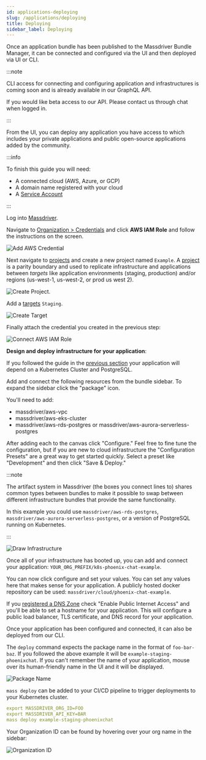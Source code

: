 ```yaml
---
id: applications-deploying
slug: /applications/deploying
title: Deploying
sidebar_label: Deploying
---
```


Once an application bundle has been published to the Massdriver Bundle Manager, it can be connected and configured via the UI and then deployed via UI or CLI.

:::note

CLI access for connecting and configuring application and infrastructures is coming soon and is already available in our GraphQL API.

If you would like beta access to our API. Please contact us through chat when logged in.

:::

From the UI, you can deploy any application you have access to which includes your private applications and public open-source applications added by the community.

:::info

To finish this guide you will need:

* A connected cloud (AWS, Azure, or GCP)
* A domain name registered with your cloud
* A [Service Account](/platform/service-accounts)

:::

Log into [Massdriver](https://app.massdriver.cloud/login).

Navigate to [Organization > Credentials](https://app.massdriver.cloud/organization/credentials) and click **AWS IAM Role** and follow the instructions on the screen.

![Add AWS Credential](./add-credential.png)

Next navigate to [projects](https://app.massdriver.cloud/projects) and create a new project named `Example`. A [project](/concepts/projects) is a parity boundary and used to replicate infrastructure and applications between _targets_ like application environments (staging, production) and/or regions (us-west-1, us-west-2, or prod us west 2).

![Create Project](./create-project.png).

Add a [targets](/concepts/targets) `Staging`.

![Create Target](./create-target.png)

Finally attach the credential you created in the previous step:

![Connect AWS IAM Role](./connect-credential.png)

**Design and deploy infrastructure for your application**:

If you followed the guide in the [previous section](/applications/getting-started) your application will depend on a Kubernetes Cluster and PostgreSQL.

Add and connect the following resources from the bundle sidebar. To expand the sidebar click the "package" icon.

You'll need to add:

* massdriver/aws-vpc
* massdriver/aws-eks-cluster
* massdriver/aws-rds-postgres or massdriver/aws-aurora-serverless-postgres

After adding each to the canvas click "Configure." Feel free to fine tune the configuration, but if you are new to cloud infrastructure the "Configuration Presets" are a great way to get started quickly. Select a preset like "Development" and then click "Save & Deploy."

:::note

The artifact system in Massdriver (the boxes you connect lines to) shares common types between bundles to make it possible to swap between different infrastructure bundles that provide the same functionality.

In this example you could use `massdriver/aws-rds-postgres`, `massdriver/aws-aurora-serverless-postgres`, or a version of PostgreSQL running on Kubernetes.

:::

![Draw Infrastructure](./draw-infrastructure.png)

Once all of your infrastructure has booted up, you can add and connect your application: `YOUR_ORG_PREFIX/k8s-phoenix-chat-example`.

You can now click configure and set your values. You can set any values here that makes sense for your application. A publicly hosted docker repository can be used: `massdriver/cloud/phoenix-chat-example`.

If you [registered a DNS Zone](/platform/dns-zones) check "Enable Public Internet Access" and you'll be able to set a hostname for your application. This will configure a public load balancer, TLS certificate, and DNS record for your application.

Once your application has been configured and connected, it can also be deployed from our CLI.

The `deploy` command expects the package name in the format of `foo-bar-baz`. If you followed the above example it will be `example-staging-phoenixchat`. If you can't remember the name of your application, mouse over its human-friendly name in the UI and it will be displayed.

![Package Name](./package-name.png)

`mass deploy` can be added to your CI/CD pipeline to trigger deployments to your Kubernetes cluster.

```yaml
export MASSDRIVER_ORG_ID=FOO
export MASSDRIVER_API_KEY=BAR
mass deploy example-staging-phoenixchat
```

Your Organization ID can be found by hovering over your org name in the sidebar:

![Organization ID](./org-id.png)
